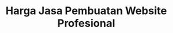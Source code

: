 ---
title: Harga Jasa Pembuatan Website Profesional 
description: "Lihat paket harga pembuatan website company profile terbaik, mulai dari Basic Rp 800 ribu hingga Business Rp 2.500 ribu. Dapatkan domain, hosting, SSL, dan SEO gratis!"
draft: false
plans:
- title: Basic
  subtitle: setahun
  price: 800
  type: ribu
  recommended: false 
  tag: HEMAT
  features:
    - 5 Halaman
    - 4 Hari Kerja
    - Entry 1 GB
    - Gratis Domain .com
    - Gratis SSL
    - 5 Image Plus Logo
    - Tombol WhatsApp
    - 1 Artikel SEO
  button:
    label: Pesan
    link: "https://wa.me/6281274203815?text=Assalamualaikum%2C%20Hai%20kk%20Saya%20Mau%20Buat%20website%2C%20Saya%20tertarik%20dengan%20Paket%20BASIC.%20Bisa%20dibantu%3F"
  extra_info: "Tahun berikutnya 500K"

- title: Pro
  subtitle: setahun
  price: 1500
  type: ribu
  recommended: true 
  tag: POPULER
  features:
    - 5 Halaman
    - 4 Hari Kerja
    - Unlimited Small
    - Gratis Domain .com
    - Gratis SSL
    - 10 Image Plus Logo
    - Tombol WhatsApp
    - 5 Artikel SEO
  button:
    label: Pesan
    link: "https://wa.me/6281274203815?text=Assalamualaikum%2C%20Hai%20kk%20Saya%20Mau%20Buat%20website%2C%20Saya%20tertarik%20dengan%20Paket%20PRO.%20Bisa%20dibantu%3F"
  extra_info: "Tahun berikutnya 500K"

- title: Business
  subtitle: setahun
  price: 2500
  type: ribu
  recommended: false 
  tag: PREMIUM
  features:
    - 5 Halaman +
    - 6 Hari Kerja
    - Unlimited Small
    - Gratis Domain dot com
    - Gratis SSL
    - 15 Image Plus Logo
    - Tombol WhatsApp
    - 10 Artikel SEO
  button:
    label: Pesan
    link: "https://wa.me/6281274203815?text=Assalamualaikum%2C%20Hai%20kk%20Saya%20Mau%20Buat%20website%2C%20Saya%20tertarik%20dengan%20Paket%20BUSINESS.%20Bisa%20dibantu%3F"
  extra_info: "Tahun berikutnya 500K"

call_to_action:
  title: Ingin paket yang lebih besar (custom)?
  content: Punya kebutuhan website yang sangat spesifik dan membutuhkan fitur kustom? Hubungi kami untuk diskusi dan penawaran harga terbaik yang disesuaikan dengan anggaran dan target bisnis Anda.
  image: '/images/cta.png'
  button:
    enable: true
    label: "Hubungi Kami"
    link: "https://wa.me/6281274203815" # Link WA untuk CTA
---